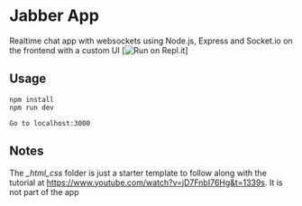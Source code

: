 # Jabber App
Realtime chat app with websockets using Node.js, Express and Socket.io  on the frontend with a custom UI
[![Run on Repl.it](https://repl.it/badge/github/bradtraversy/jabber)]
## Usage
```
npm install
npm run dev

Go to localhost:3000
```

## Notes
The *_html_css* folder is just a starter template to follow along with the tutorial at https://www.youtube.com/watch?v=jD7FnbI76Hg&t=1339s. It is not part of the app
